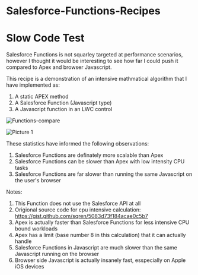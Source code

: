 # Salesforce-Functions-Recipes

# Slow Code Test

Salesforce Functions is not squarley targeted at performance scenarios, however I thought it would be interesting to see how far I could push it compared to Apex and browser Javascript.

This recipe is a demonstration of an intensive mathmatical algorithm that I have implemented as:

1. A static APEX method
2. A Salesforce Function (Javascript type)
3. A Javascript function in an LWC control

![Functions-compare](https://user-images.githubusercontent.com/41508645/143964508-90c2dea3-aa2e-45c6-ab09-26d3a85889d3.gif)


![Picture 1](https://user-images.githubusercontent.com/41508645/143961229-0aabdbe8-aa9b-43d7-94ce-e3e3771d7e0f.png)


These statistics have informed the following observations:

1. Salesforce Functions are definately more scalable than Apex
2. Salesforce Functions can be slower than Apex with low intensity CPU tasks
3. Salesforce Functions are far slower than running the same Javascript on the user's browser


Notes:

1. This Function does not use the Salesforce API at all
2. Origional source code for cpu intensive calculation: https://gist.github.com/sqren/5083d73f184acae0c5b7
3. Apex is actually faster than Salesforce Functions for less intensive CPU bound workloads
4. Apex has a limit (base number 8 in this calculation) that it can actually handle
5. Salesforce Functions in Javascript are much slower than the same Javascript running on the browser
6. Browser side Javascript is actually insanely fast, esspecially on Apple iOS devices
